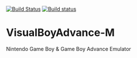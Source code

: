 [![Build Status](https://travis-ci.org/libretro/vbam-libretro.svg?branch=master)](https://travis-ci.org/libretro/vbam-libretro)
[![Build status](https://ci.appveyor.com/api/projects/status/moh6kxvybt9ey3mp/branch/master?svg=true)](https://ci.appveyor.com/project/bparker06/vbam-libretro/branch/master)

# VisualBoyAdvance-M
Nintendo Game Boy & Game Boy Advance Emulator